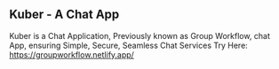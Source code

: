 ## Kuber - A Chat App
Kuber is a Chat Application, Previously known as Group Workflow, chat App, ensuring Simple, Secure, Seamless Chat Services
Try Here: https://groupworkflow.netlify.app/
